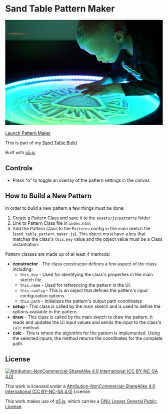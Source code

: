 # Sand Table Pattern Maker

![Sand Table](sand_table_pattern_maker.jpg)

[Launch Pattern Maker](https://markroland.github.io/sand-table-pattern-maker/)

This is part of my [Sand Table Build](https://markroland.com/portfolio/sand-table)

Built with [p5.js](https://p5js.org)

## Controls

 - Press "o" to toggle an overlay of the pattern settings in the canvas

## How to Build a New Pattern

In order to build a new pattern a few things must be done:

1. Create a Pattern Class and save it to the `assets/js/patterns` folder
2. Link to Pattern Class file in `index.html`
3. Add the Pattern Class to the `Patterns` config in the main sketch file (`sand_table_pattern_maker.js`).
   This object must have a key that matches the class's `this.key` value and the object value
   must be a Class instantiation.

Pattern classes are made up of at least 4 methods:

 - **constructor** - The class constructor defines a few aspect of the class including:
   - `this.key` - Used for identifying the class's properties in the main sketch file
   - `this.name` - Used for referencing the pattern in the UI.
   - `this.config` - This is an object that defines the pattern's input configuration options.
   - `this.path` - Initializes the pattern's output path coordinates
 - **setup** - This class is called by the main sketch and is used to define the options
   available to the pattern.
 - **draw** - This class is called by the main sketch to draw the pattern. It reads and
   updates the UI input values and sends the input to the class's `calc` method.
 - **calc** - This is where the algorithm for the pattern is implemented. Using the selected
   inputs, the method returns the coordinates for the complete path.

## License

[![Attribution-NonCommercial-ShareAlike 4.0 International (CC BY-NC-SA 4.0)](https://i.creativecommons.org/l/by-nd/2.0/88x31.png)](https://creativecommons.org/licenses/by-nc-sa/4.0/)

This work is licensed under a [Attribution-NonCommercial-ShareAlike 4.0 International (CC BY-NC-SA 4.0)](https://creativecommons.org/licenses/by-nc-sa/4.0/) License.

This work makes use of [p5.js](https://p5js.org), which carries a [GNU Lesser General Public License](https://p5js.org/copyright.html).
